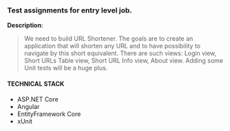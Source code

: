 ### Test assignments for entry level job.
__Description__: 
> We need to build URL Shortener. The goals are to create an application that will shorten
any URL and to have possibility to navigate by this short equivalent.
There are such views: Login view, Short URLs Table view, Short URL Info view, About
view. Adding some Unit tests will be a huge plus.

#### TECHNICAL STACK
- ASP.NET Core
- Angular
- EntityFramework Core
- xUnit
